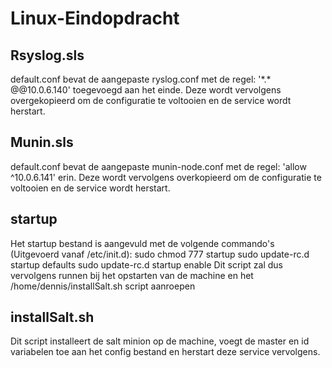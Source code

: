# Linux-Eindopdracht

## Rsyslog.sls
default.conf bevat de aangepaste ryslog.conf met de regel: '*\.\* @@10.0.6.140' toegevoegd aan het einde. Deze wordt vervolgens overgekopieerd om de configuratie te voltooien en de service wordt herstart.

## Munin.sls
default.conf bevat de aangepaste munin-node.conf met de regel: 'allow ^10\.0\.6\.141' erin. Deze wordt vervolgens overkopieerd om de configuratie te voltooien en de service wordt herstart.

## startup
Het startup bestand is aangevuld met de volgende commando's (Uitgevoerd vanaf /etc/init.d):
sudo chmod 777 startup
sudo update-rc.d startup defaults
sudo update-rc.d startup enable
Dit script zal dus vervolgens runnen bij het opstarten van de machine en het /home/dennis/installSalt.sh script aanroepen

## installSalt.sh
Dit script installeert de salt minion op de machine, voegt de master en id variabelen toe aan het config bestand en herstart deze service vervolgens. 
